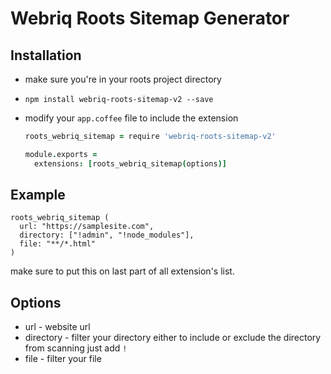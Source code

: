 # Webriq Roots Sitemap Generator



## Installation

*  make sure you're in your roots project directory
*  `npm install webriq-roots-sitemap-v2 --save`
*  modify your `app.coffee` file to include the extension


   ```coffee
   roots_webriq_sitemap = require 'webriq-roots-sitemap-v2'

   module.exports =
     extensions: [roots_webriq_sitemap(options)]
   ```
## Example

  ````
  roots_webriq_sitemap (
    url: "https://samplesite.com",
    directory: ["!admin", "!node_modules"],
    file: "**/*.html"
  )
  ````

  make sure to put this on last part of all extension's list.


## Options

* url - website url
* directory - filter your directory either to include or exclude the directory from scanning just add `!`
* file - filter your file
